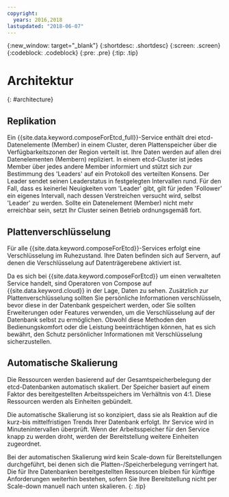 ```yaml
---
copyright:
  years: 2016,2018
lastupdated: "2018-06-07"
---
```


{:new_window: target="_blank"}
{:shortdesc: .shortdesc}
{:screen: .screen}
{:codeblock: .codeblock}
{:pre: .pre}
{:tip: .tip}

# Architektur 
{: #architecture}

## Replikation

Ein {{site.data.keyword.composeForEtcd_full}}-Service enthält drei etcd-Datenelemente (Member) in einem Cluster, deren Plattenspeicher über die Verfügbarkeitszonen der Region verteilt ist. Ihre Daten werden auf allen drei Datenelementen (Membern) repliziert. In einem etcd-Cluster ist jedes Member über jedes andere Member informiert und stützt sich zur Bestimmung des 'Leaders' auf ein Protokoll des verteilten Konsens. Der Leader sendet seinen Leaderstatus in festgelegten Intervallen rund. Für den Fall, dass es keinerlei Neuigkeiten vom 'Leader' gibt, gilt für jeden 'Follower' ein eigenes Intervall, nach dessen Verstreichen versucht wird, selbst 'Leader' zu werden. Sollte ein Datenelement (Member) nicht mehr erreichbar sein, setzt Ihr Cluster seinen Betrieb ordnungsgemäß fort.

## Plattenverschlüsselung

Für alle {{site.data.keyword.composeForEtcd}}-Services erfolgt eine Verschlüsselung im Ruhezustand. Ihre Daten befinden sich auf Servern, auf denen die Verschlüsselung auf Datenträgerebene aktiviert ist. 

Da es sich bei {{site.data.keyword.composeForEtcd}} um einen verwalteten Service handelt, sind Operatoren von Compose auf {{site.data.keyword.cloud}} in der Lage, Daten zu sehen. Zusätzlich zur Plattenverschlüsselung sollten Sie persönliche Informationen verschlüsseln, bevor diese in der Datenbank gespeichert werden, oder Sie sollten Erweiterungen oder Features verwenden, um die Verschlüsselung auf der Datenbank selbst zu ermöglichen. Obwohl diese Methoden den Bedienungskomfort oder die Leistung beeinträchtigen können, hat es sich bewährt, den Schutz persönlicher Informationen mit Verschlüsselung sicherzustellen.

## Automatische Skalierung

Die Ressourcen werden basierend auf der Gesamtspeicherbelegung der etcd-Datenbanken automatisch skaliert. Der Speicher basiert auf einem Faktor des bereitgestellten Arbeitsspeichers im Verhältnis von 4:1. Diese Ressourcen werden als Einheiten gebündelt.

Die automatische Skalierung ist so konzipiert, dass sie als Reaktion auf die kurz-bis mittelfristigen Trends Ihrer Datenbank erfolgt. Ihr Service wird in Minutenintervallen überprüft. Wenn der Arbeitsspeicher für den Service knapp zu werden droht, werden der Bereitstellung weitere Einheiten zugeordnet. 

Bei der automatischen Skalierung wird kein Scale-down für Bereitstellungen durchgeführt, bei denen sich die Platten-/Speicherbelegung verringert hat. Die für Ihre Datenbanken bereitgestellten Ressourcen bleiben für künftige Anforderungen weiterhin bestehen, sofern Sie Ihre Bereitstellung nicht per Scale-down manuell nach unten skalieren.
{: .tip}
